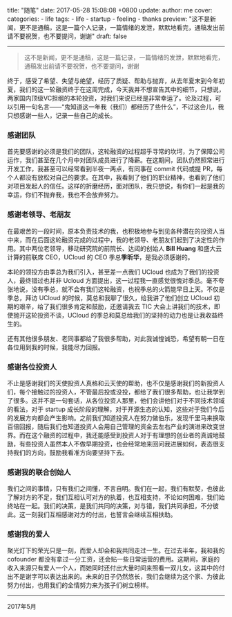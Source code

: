 title: "随笔"
date: 2017-05-28 15:08:08 +0800
update:
author: me
cover:
categories:
    - life
tags:
    - life
    - startup
    - feeling
    - thanks
preview: "这不是新闻，更不是通稿，这是一篇个人记录，一篇情绪的发泄，默默地看完，通稿发出前请不要祝贺，也不要提问，谢谢"
draft: false

---

> 这不是新闻，更不是通稿，这是一篇记录，一篇情绪的发泄，默默地看完，通稿发出前请不要祝贺，也不要提问，谢谢

终于，感受了希望、失望与绝望，经历了质疑、帮助与抛弃，从去年夏末到今年初夏，我们的这一轮融资终于在这周完成，今天我并不想宣告其中的细节，只想说，两家国内顶级VC担纲的本轮投资，对我们来说已经是非常幸运了。论及过程，可以引用一句名言——“鬼知道这一年我（我们）都经历了些什么”，不过这会儿，我只想感谢一些人，记录一些自己的成长。

### 感谢团队

首先要感谢的必须是我们的团队，这轮融资的过程超乎寻常的坎坷，为了保障公司运作，我们甚至在几个月中对团队成员进行了降薪。在这期间，团队仍然照常进行开发工作，我甚至可以经常看到半夜一两点，有同事在 commit 代码或提 PR，每个人都没有放松对自己的要求。在其中，我看到了他们的职业精神，也看到了他们对项目发起人的信任。这样的折磨经历，面对团队，我只想说，有你们一起是我的幸运，你们不抛弃我，我也不会放弃努力。

### 感谢老领导、老朋友

在最艰苦的一段时间，原本负责技术的我，也积极地参与到见各种潜在的投资人当中来，而在后面这轮融资完成的过程中，我的老领导、老朋友们起到了决定性的作用。其中两位老领导，移动研究院的前院长、达闼的创始人 **Bill Huang** 和盛大云计算的前联席 CEO，UCloud 的 CEO 季总**季昕华**，是我必须感谢的。

本轮的领投方由季总为我们引入，甚至差一点我们 UCloud 也成为了我们的投资人，最终错过也并非 Ucloud 方面提出，这一过程我一直感觉很愧对季总。毫不夸张地说，没有季总，就不会有我们这轮融资，也祝季总的火箭能早日上天。不仅是季总，拜访 UCloud 的时候，莫总和我聊了很久，给我讲了他们创立 UCloud 初期的艰辛，给了我们很多肯定和鼓励，还邀请我去 TIC 大会上讲我们的技术，即使抛开这轮投资不谈，UCloud 的季总和莫总给我们的坚持的动力也是让我收益终生的。

还有其他很多朋友、老同事都给了我很多帮助，对此我诚惶诚恐，希望有朝一日在各位用到我的时候，我能尽力回报。

### 感谢各位投资人

不止是感谢我们的天使投资人真格和云天使的帮助，也不仅是感谢我们的新投资人们，每个接触过的投资人，不管最后投或没投，都给了我们很多帮助，也让我学到了很多。这并不是一句套话，从各位投资人那里，他们会讲他们对于不同技术领域的看法，对于 startup 成长阶段的理解，对于开源生态的认知，这些对于我们今后的发展方向都会产生影响。之前我们知道投资人在努力做伯乐，发现千里马来换取百倍回报，随后我们也知道投资人会用自己管理的资金去左右产业的演进来改变世界。而在这个融资的过程中，我还能感受到投资人对于有理想的创业者的真诚地鼓励，有些投资人虽然本人不做早期投资，也会经常地来回问我进展如何，表态很支持我们的方向，鼓励我看准方向要坚持下去。

### 感谢我的联合创始人

我们之间的事情，只有我们之间懂，不言自明。我们在一起，我们有默契，也彼此了解对方的不足，我们互相认可对方的执着，也互相支持，不论如何困难，我们始终站在一起。我们的决策，是我们共同的决策，对与错，我们共同承担，不分彼此。这一刻我们互相感谢对方的付出，也誓言会继续互相扶助。

### 感谢我的爱人

聚光灯下的荣光只是一刻，而爱人却会和我共同走过一生。在过去半年，我和我的 cofounder 都没有拿过一分工资，还会贴一些日常运营的费用。这期间，家庭的收入来源只有爱人一个人，而她同时还付出大量时间来照看一双儿女，这其中的付出不是谢字可以表达出来的。未来的日子仍然悠长，我们会继续为这个家、为彼此努力付出，也用我们的全情努力来为孩子们树立榜样。


----

2017年5月
